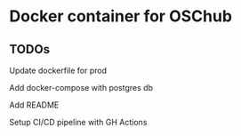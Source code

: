 
# Docker container for OSChub

## TODOs

Update dockerfile for prod

Add docker-compose with postgres db

Add README

Setup CI/CD pipeline with GH Actions
